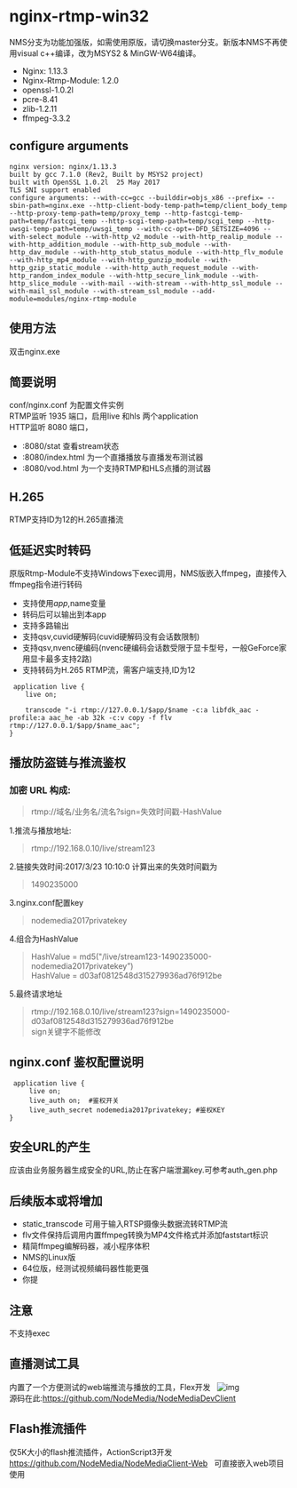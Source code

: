 nginx-rtmp-win32
================
NMS分支为功能加强版，如需使用原版，请切换master分支。新版本NMS不再使用visual c++编译，改为MSYS2 & MinGW-W64编译。

* Nginx: 1.13.3  
* Nginx-Rtmp-Module: 1.2.0  
* openssl-1.0.2l  
* pcre-8.41  
* zlib-1.2.11  
* ffmpeg-3.3.2  

## configure arguments
```
nginx version: nginx/1.13.3
built by gcc 7.1.0 (Rev2, Built by MSYS2 project)
built with OpenSSL 1.0.2l  25 May 2017
TLS SNI support enabled
configure arguments: --with-cc=gcc --builddir=objs_x86 --prefix= --sbin-path=nginx.exe --http-client-body-temp-path=temp/client_body_temp --http-proxy-temp-path=temp/proxy_temp --http-fastcgi-temp-path=temp/fastcgi_temp --http-scgi-temp-path=temp/scgi_temp --http-uwsgi-temp-path=temp/uwsgi_temp --with-cc-opt=-DFD_SETSIZE=4096 --with-select_module --with-http_v2_module --with-http_realip_module --with-http_addition_module --with-http_sub_module --with-http_dav_module --with-http_stub_status_module --with-http_flv_module --with-http_mp4_module --with-http_gunzip_module --with-http_gzip_static_module --with-http_auth_request_module --with-http_random_index_module --with-http_secure_link_module --with-http_slice_module --with-mail --with-stream --with-http_ssl_module --with-mail_ssl_module --with-stream_ssl_module --add-module=modules/nginx-rtmp-module
```

## 使用方法
双击nginx.exe

## 简要说明
conf/nginx.conf 为配置文件实例  
RTMP监听 1935 端口，启用live 和hls 两个application  
HTTP监听 8080 端口，
* :8080/stat 查看stream状态  
* :8080/index.html 为一个直播播放与直播发布测试器
* :8080/vod.html 为一个支持RTMP和HLS点播的测试器

## H.265
RTMP支持ID为12的H.265直播流

## 低延迟实时转码
原版Rtmp-Module不支持Windows下exec调用，NMS版嵌入ffmpeg，直接传入ffmpeg指令进行转码
* 支持使用$app,$name变量
* 转码后可以输出到本app
* 支持多路输出
* 支持qsv,cuvid硬解码(cuvid硬解码没有会话数限制)
* 支持qsv,nvenc硬编码(nvenc硬编码会话数受限于显卡型号，一般GeForce家用显卡最多支持2路)
* 支持转码为H.265 RTMP流，需客户端支持,ID为12

```
 application live {
    live on;
    
    transcode "-i rtmp://127.0.0.1/$app/$name -c:a libfdk_aac -profile:a aac_he -ab 32k -c:v copy -f flv rtmp://127.0.0.1/$app/$name_aac";
}
```


## 播放防盗链与推流鉴权
### 加密 URL 构成:
>rtmp://域名/业务名/流名?sign=失效时间戳-HashValue  

1.推流与播放地址:  
> rtmp://192.168.0.10/live/stream123

2.链接失效时间:2017/3/23 10:10:0 计算出来的失效时间戳为  
>1490235000

3.nginx.conf配置key  
>nodemedia2017privatekey

4.组合为HashValue  
>HashValue = md5("/live/stream123-1490235000-nodemedia2017privatekey”)   
>HashValue = d03af0812548d315279936ad76f912be

5.最终请求地址  
>rtmp://192.168.0.10/live/stream123?sign=1490235000-d03af0812548d315279936ad76f912be  
>sign关键字不能修改  

## nginx.conf 鉴权配置说明
```
 application live {
     live on;
     live_auth on;  #鉴权开关
     live_auth_secret nodemedia2017privatekey; #鉴权KEY
}
```
## 安全URL的产生  
应该由业务服务器生成安全的URL,防止在客户端泄漏key.可参考auth_gen.php

## 后续版本或将增加
* static_transcode 可用于输入RTSP摄像头数据流转RTMP流
* flv文件保持后调用内置ffmpeg转换为MP4文件格式并添加faststart标识
* 精简ffmpeg编解码器，减小程序体积 
* NMS的Linux版
* 64位版，经测试视频编码器性能更强
* 你提

## 注意
不支持exec

## 直播测试工具 
内置了一个方便测试的web端推流与播放的工具，Flex开发  
![img](https://github.com/NodeMedia/NodeMediaDevClient/raw/master/QQ20160310-0.png)  
源码在此:https://github.com/NodeMedia/NodeMediaDevClient  

## Flash推流插件
仅5K大小的flash推流插件，ActionScript3开发
https://github.com/NodeMedia/NodeMediaClient-Web  
可直接嵌入web项目使用
